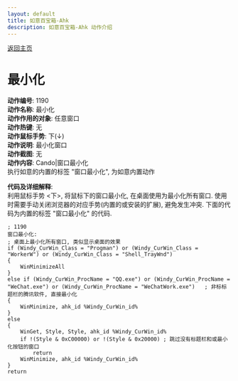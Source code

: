 ```yaml
---
layout: default
title: 如意百宝箱-Ahk
description: 如意百宝箱-Ahk 动作介绍
---
```

<link rel="stylesheet" href="../actions/css/atom-one-light.min.css">
<script src="../actions/js/highlight.min.js"></script>
<script>hljs.highlightAll();</script>

[返回主页](../index.md)

# [](#header-2) 最小化

**动作编号**: 1190  
**动作名称**: 最小化  
**动作作用的对象**: 任意窗口  
**动作热键**: 无  
**动作鼠标手势**: 下(↓)  
**动作说明**: 最小化窗口  
**动作截图**: 无  
**动作内容**: Cando|窗口最小化  
执行如意的内置的标签 "窗口最小化", 为如意内置动作  

**代码及详细解释**:  
利用鼠标手势 <下>, 将鼠标下的窗口最小化, 在桌面使用为最小化所有窗口. 使用时需要手动关闭浏览器的对应手势(内置的或安装的扩展), 避免发生冲突. 下面的代码为内置的标签 "窗口最小化" 的代码.  

```Autohotkey
; 1190
窗口最小化:
; 桌面上最小化所有窗口, 类似显示桌面的效果
if (Windy_CurWin_Class = "Progman") or (Windy_CurWin_Class = "WorkerW") or (Windy_CurWin_Class = "Shell_TrayWnd")
{
	WinMinimizeAll
}
else if (Windy_CurWin_ProcName = "QQ.exe") or (Windy_CurWin_ProcName = "WeChat.exe") or (Windy_CurWin_ProcName = "WeChatWork.exe")   ; 非标标题栏的腾讯软件, 直接最小化
{
	WinMinimize, ahk_id %Windy_CurWin_id%
}
else
{
	WinGet, Style, Style, ahk_id %Windy_CurWin_id%
	if !(Style & 0xC00000) or !(Style & 0x20000) ; 跳过没有标题栏和或最小化按钮的窗口
		return
	WinMinimize, ahk_id %Windy_CurWin_id%
}
return
```